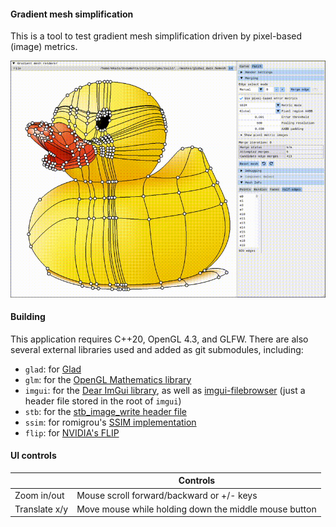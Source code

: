 #### Gradient mesh simplification
This is a tool to test gradient mesh simplification driven by pixel-based (image) metrics.

![img](assets/output.gif)

#### Building
This application requires C++20, OpenGL 4.3, and GLFW. There are also several external libraries used and added as git submodules, including:
- `glad`: for [Glad](https://glad.dav1d.de/)
- `glm`: for the [OpenGL Mathematics library](https://github.com/g-truc/glm/tree/master/glm)
- `imgui`: for the [Dear ImGui library](https://github.com/ocornut/imgui), as well as [imgui-filebrowser](https://github.com/AirGuanZ/imgui-filebrowser) (just a header file stored in the root of `imgui`)
- `stb`: for the [stb_image_write header file](https://github.com/nothings/stb/blob/master/stb_image_write.h)
- `ssim`: for  romigrou's [SSIM implementation](https://github.com/romigrou/ssim)
- `flip`: for  [NVIDIA's FLIP](https://github.com/NVlabs/flip/tree/main/cpp)

#### UI controls

|  | Controls |
| ----------- | ----------- |
| Zoom in/out      | Mouse scroll forward/backward or +/- keys       |
| Translate x/y      | Move mouse while holding down the middle mouse button |